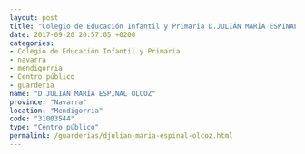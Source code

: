 ```yaml
---
layout: post
title: "Colegio de Educación Infantil y Primaria D.JULIÁN MARÍA ESPINAL OLCOZ"
date: 2017-09-20 20:57:05 +0200
categories:
- Colegio de Educación Infantil y Primaria
- navarra
- mendigorria
- Centro público
- guarderia
name: "D.JULIÁN MARÍA ESPINAL OLCOZ"
province: "Navarra"
location: "Mendigorria"
code: "31003544"
type: "Centro público"
permalink: /guarderias/djulian-maria-espinal-olcoz.html
---
```

